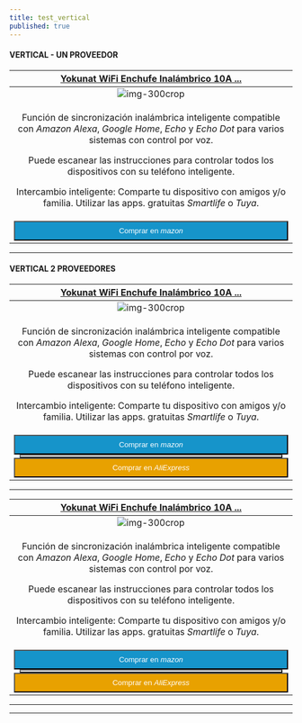 ```yaml
---
title: test_vertical
published: true
---
```


#### VERTICAL - UN PROVEEDOR

| [**Yokunat WiFi Enchufe Inalámbrico 10A ...**](https://amzn.to/2EsbFmi)  |
|:------:|
| <div> ![img-300crop][amzn-yokunat] </div> |
| <p>Función de sincronización inalámbrica inteligente compatible con _Amazon Alexa_, _Google Home_, _Echo_ y _Echo Dot_ para varios sistemas con control por voz.</p> <p>Puede escanear las instrucciones para controlar todos los dispositivos con su teléfono inteligente.</p> <p>Intercambio inteligente: Comparte tu dispositivo con amigos y/o familia. Utilizar las apps. gratuitas _Smartlife_ o _Tuya_.</p> |
|  <div>  <a href="https://amzn.to/2EsbFmi" alt="amazon-link" target="_blank"><button type="button" style="color:#fff;background-color:#1694CA;width:100%;height:35px;">Comprar en <i class="fa fa-amazon fa-lg">mazon</i></button></a> </div> |

---

#### VERTICAL 2 PROVEEDORES

| [**Yokunat WiFi Enchufe Inalámbrico 10A ...**](https://amzn.to/2EsbFmi)  |
|:------:|
| <div> ![img-300crop][amzn-yokunat] </div> |
| <p>Función de sincronización inalámbrica inteligente compatible con _Amazon Alexa_, _Google Home_, _Echo_ y _Echo Dot_ para varios sistemas con control por voz.</p> <p>Puede escanear las instrucciones para controlar todos los dispositivos con su teléfono inteligente.</p> <p>Intercambio inteligente: Comparte tu dispositivo con amigos y/o familia. Utilizar las apps. gratuitas _Smartlife_ o _Tuya_.</p> |
|  <div> <a href="https://amzn.to/2EsbFmi" alt="amazon-link" target="_blank"><button type="button" style="color:#fff;background-color:#1694CA;width:100%;height:35px;">Comprar en <i class="fa fa-amazon fa-lg">mazon</i></button> </a> </div> <button type="button" style="color:#transparent;background-color:transparent;opacity:0.9;width:96%;height:0px;"> <div> <a href="#" alt="AlieExpress-link" target="_blank"> <button type="button" style="color:#fff;background-color:#e8a100;width:100%;height:35px;">Comprar en <i class="fa fa-shopping-cart  fa-lg"> AliExpress</i></button></a> </div> |
    
---

| [**Yokunat WiFi Enchufe Inalámbrico 10A ...**](https://amzn.to/2EsbFmi)  |
|:------:|
| <div> ![img-300crop][amzn-yokunat] </div> |
| <p>Función de sincronización inalámbrica inteligente compatible con _Amazon Alexa_, _Google Home_, _Echo_ y _Echo Dot_ para varios sistemas con control por voz.</p> <p>Puede escanear las instrucciones para controlar todos los dispositivos con su teléfono inteligente.</p> <p>Intercambio inteligente: Comparte tu dispositivo con amigos y/o familia. Utilizar las apps. gratuitas _Smartlife_ o _Tuya_.</p> |
|  <div> <a href="https://amzn.to/2EsbFmi" alt="amazon-link" target="_blank"><button type="button" style="color:#fff;background-color:#1694CA;width:100%;height:35px;">Comprar en <i class="fa fa-amazon fa-lg">mazon</i></button> </a> </div> <button type="button" style="color:#transparent;background-color:transparent;opacity:0.9;width:96%;height:0px;"> <div> <a href="#" alt="AlieExpress-link" target="_blank"> <button type="button" style="color:#fff;background-color:#e8a100;width:100%;height:35px;">Comprar en <i class="fa fa-shopping-cart  fa-lg"> AliExpress</i></button></a> </div> |
    
---
    
<!--- REFERENCIA A IMAGENES AL PIE DEl ARTICULO --->

[amzn-yokunat]: user://pages/03.enchufes-Inteligentes/04.enchufes-wifi-genericos/Yokunat.png?lightbox=1024&cropResize=300,300

---
